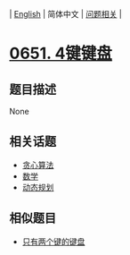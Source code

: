 
| [English](README_EN.md) | 简体中文 | [问题相关](QUESTION.md) |
# [0651. 4键键盘](https://leetcode-cn.com/problems/4-keys-keyboard/)
## 题目描述
None
## 相关话题
- [贪心算法](https://leetcode-cn.com/tag/greedy)
- [数学](https://leetcode-cn.com/tag/math)
- [动态规划](https://leetcode-cn.com/tag/dynamic-programming)
## 相似题目
- [只有两个键的键盘](../0650/README.md)
